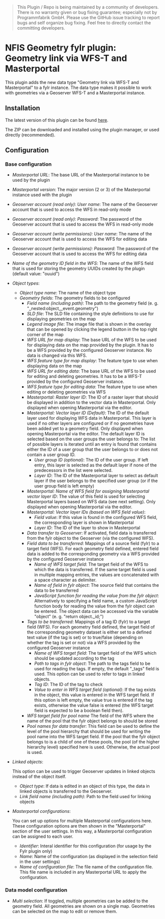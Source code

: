 > This Plugin / Repo is being maintained by a community of developers.
There is no warranty given or bug fixing guarantee; especially not by
Programmfabrik GmbH. Please use the GitHub issue tracking to report bugs
and self organize bug fixing. Feel free to directly contact the committing
developers.

# NFIS Geometry fylr plugin: Geometry link via WFS-T and Masterportal

This plugin adds the new data type "Geometry link via WFS-T and Masterportal" to a fylr instance. The data type makes it possible to work with geometries via a Geoserver WFS-T and a Masterportal instance.

## Installation

The latest version of this plugin can be found [here](https://github.com/programmfabrik/fylr-plugin-custom-data-type-nfis-geometry/releases/latest/download/CustomDataTypeNFISGeometry.zip).

The ZIP can be downloaded and installed using the plugin manager, or used directly (recommended).

## Configuration

### Base configuration

* *Masterportal URL*: The base URL of the Masterportal instance to be used by the plugin
* *Masterportal version*: The major version (2 or 3) of the Masterportal instance used with the plugin
* *Geoserver account (read only): User name*: The name of the Geoserver account that is used to access the WFS in read-only mode
* *Geoserver account (read only): Password*: The password of the Geoserver account that is used to access the WFS in read-only mode
* *Geoserver account (write permissions): User name*: The name of the Geoserver account that is used to access the WFS for editing data
* *Geoserver account (write permissions): Password*: The password of the Geoserver account that is used to access the WFS for editing data
* *Name of the geometry ID field in the WFS*: The name of the WFS field that is used for storing the geometry UUIDs created by the plugin (default value: "ouuid")
* *Object types*: 
    * *Object type name*: The name of the object type
    * *Geometry fields*: The geometry fields to be configured
        * *Field name (including path)*: The path to the geometry field (e. g. "_nested:object__event.geometry")
        * *SLD file*: The SLD file containing the style definitions to use for displaying geometries on the map
        * *Legend image file*: The image file that is shown in the overlay that can be opened by clicking the legend button in the top right corner of the map
        * *WFS URL for map display*: The base URL of the WFS to be used for displaying data on the map provided by the plugin. It has to be a WFS provided by the configured Geoserver instance. No data is changed via this WFS.
        * *WFS feature type for map display*: The feature type to use when displaying data on the map
        * *WFS URL for editing data*: The base URL of the WFS to be used for editing and deleting geometries. It has to be a WFS-T provided by the configured Geoserver instance.
        * *WFS feature type for editing data*: The feature type to use when editing or deleting geometries via WFS
        * *Masterportal: Raster layer ID*: The ID of a raster layer that should be displayed in addition to the vector data in Masterportal. Only displayed when opening Masterportal via the editor.
        * *Masterportal: Vector layer ID (Default)*: The ID of the default layer used for displaying WFS data in Masterportal. This layer is used if no other layers are configured or if no geometries have been added yet to a geometry field. Only displayed when opening Masterportal via the editor. The default layer ID is selected based on the user groups the user belongs to: The list of possible layers is iterated until an entry is found that contains either the ID of a user group that the user belongs to or does not contain a user group ID. 
          * *User group ID (optional)*: The ID of the user group. If left entry, this layer is selected as the default layer if none of the predecessors in the list were selected.
          * *Layer ID*: The ID of the Masterportal layer to select as default layer if the user belongs to the specified user group (or if the user group field is left empty)
        * *Masterportal: Name of WFS field for assigning Masterportal vector layer ID*: The value of this field is used for selecting Masterportal layers based on WFS data (see next setting). Only displayed when opening Masterportal via the editor.
        * *Masterportal: Vector layer IDs (based on WFS field value)*:
           * *Field value*: If this value is found in the configured WFS field, the corresponding layer is shown in Masterportal
           * *Layer ID*: The ID of the layer to show in Masterportal
        * *Data transfer to Geoserver*: If activated, field data is transferred from the fylr object to the Geoserver (via the configured WFS).
        * *Field data to be transferred*: Mappings of a source field (fylr) to a target field (WFS). For each geometry field defined, entered field data is added to the corresponding geometry via a WFS provided by the configured Geoserver instance
           * *Name of WFS target field*: The target field of the WFS to which the data is transferred. If the same target field is used in multiple mapping entries, the values are concatenated with a space character as delimiter.
           * *Name of field in fylr object*: The source field that contains the data to be transferred
           * *JavaScript function for reading the value from the fylr object*: Alternatively to specifying a field name, a custom JavaScript function body for reading the value from the fylr object can be entered. The object data can be accessed via the variable "object" (e. g. "return object._id;")
        * *Tags to be transferred*: Mappings of a tag ID (fylr) to a target field (WFS). For each geometry field defined, the target field of the corresponding geometry dataset is either set to a defined text value (if the tag is set) or to true/false (depending on whether the tag is set or not) via a WFS provided by the configured Geoserver instance
           * *Name of WFS target field*: The target field of the WFS which should be updated according to the tag
           * *Path to tags in fylr object*: The path to the tags field to be used for reading the tags. If empty, the default "_tags" field is used. This option can be used to refer to tags in linked objects.
           * *Tag ID*: The ID of the tag to check
           * *Value to enter in WFS target field (optional)*: If the tag exists in the object, this value is entered in the WFS target field. If this option is left empty, the value true is entered if the tag exists, otherwise the value false is entered (the WFS target field is expected to be a boolean field then).
        * *WFS target field for pool name* The field of the WFS where the name of the pool that the fylr object belongs to should be stored
        * *Pool names for data transfer*: This field can be used to define the level of the pool hierarchy that should be used for writing the pool name into the WFS target field. If the pool that the fylr object belongs to is a child of one of these pools, the pool (of the higher hierarchy level) specified here is used. Otherwise, the actual pool is used.
* *Linked objects*:

   This option can be used to trigger Geoserver updates in linked objects instead of the object itself.
   * *Object type*: If data is edited in an object of this type, the data in linked objects is transferred to the Geoserver.
   * *Link field name (including path)*: Path to the field used for linking objects
* *Masterportal configurations*:

   You can set up options for multiple Masterportal configurations here. These configuration options are then shown in the "Masterportal" section of the user settings. In this way, a Masterportal configuration can be assigned to each user.
   * *Identifier*: Interal identifier for this configuration (for usage by the Fylr plugin only)
   * *Name*: Name of the configuration (as displayed in the selection field in the user settings)
   * *Name of configuration file*: The file name of the configuration file. This file name is included in any Masterportal URL to apply the configuration.

### Data model configuration

* *Multi selection*: If toggled, multiple geometries can be added to the geometry field. All geometries are shown on a single map. Geometries can be selected on the map to edit or remove them.
